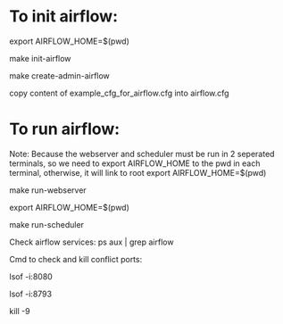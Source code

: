 # To init airflow:
export AIRFLOW_HOME=$(pwd)

make init-airflow

make create-admin-airflow

copy content of example_cfg_for_airflow.cfg into airflow.cfg

# To run airflow:

Note: Because the webserver and scheduler must be run in 2 seperated terminals, so we need to export AIRFLOW_HOME to the pwd in each terminal, otherwise, it will link to root
export AIRFLOW_HOME=$(pwd)

make run-webserver

export AIRFLOW_HOME=$(pwd)

make run-scheduler

Check airflow services: ps aux | grep airflow

Cmd to check and kill conflict ports: 

lsof -i:8080

lsof -i:8793

kill -9 <PID>